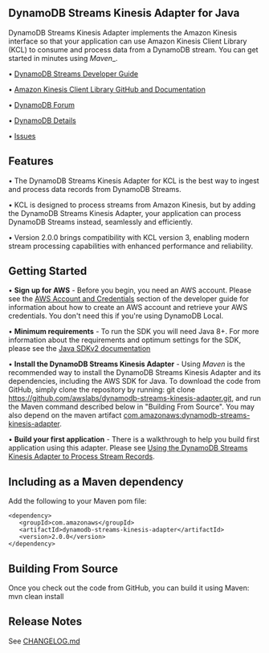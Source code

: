 ## DynamoDB Streams Kinesis Adapter for Java
DynamoDB Streams Kinesis Adapter implements the Amazon Kinesis interface so that your application can use Amazon Kinesis Client Library \(KCL\) to consume and process data from a DynamoDB stream. You can get started in minutes using *Maven*_.

• [DynamoDB Streams Developer Guide][1]

• [Amazon Kinesis Client Library GitHub and Documentation][2]

• [DynamoDB Forum][3]

• [DynamoDB Details][4]

• [Issues][5]

## Features
• The DynamoDB Streams Kinesis Adapter for KCL is the best way to ingest and process data records from DynamoDB Streams.

• KCL is designed to process streams from Amazon Kinesis, but by adding the DynamoDB Streams Kinesis Adapter, your application can process DynamoDB Streams instead, seamlessly and efficiently.

• Version 2.0.0 brings compatibility with KCL version 3, enabling modern stream processing capabilities with enhanced performance and reliability.

## Getting Started
• **Sign up for AWS** - Before you begin, you need an AWS account. Please see the [AWS Account and Credentials][6] section of the developer guide for information about how to create an AWS account and retrieve your AWS credentials. You don't
need this if you're using DynamoDB Local.

• **Minimum requirements** - To run the SDK you will need Java 8+. For more information about the requirements and optimum settings for the SDK, please see the [Java SDKv2 documentation][7]

• **Install the DynamoDB Streams Kinesis Adapter** - Using _Maven_ is the recommended way to install the DynamoDB Streams Kinesis Adapter and its dependencies, including the AWS SDK for Java. To download the code from GitHub, simply clone the
repository by running: git clone https://github.com/awslabs/dynamodb-streams-kinesis-adapter.git, and run the Maven command described below in "Building From Source". You may also depend on the maven artifact [com.amazonaws:dynamodb-streams-
kinesis-adapter][8].

• **Build your first application** - There is a walkthrough to help you build first application using this adapter. Please see [Using the DynamoDB Streams Kinesis Adapter to Process Stream Records][9].

## Including as a Maven dependency
Add the following to your Maven pom file:

```
<dependency>
   <groupId>com.amazonaws</groupId>
   <artifactId>dynamodb-streams-kinesis-adapter</artifactId>
   <version>2.0.0</version>
</dependency>
```

## Building From Source
Once you check out the code from GitHub, you can build it using Maven: mvn clean install

## Release Notes

See [CHANGELOG.md](CHANGELOG.md)


[1]: https://docs.aws.amazon.com/amazondynamodb/latest/developerguide/Streams.html
[2]: https://github.com/awslabs/amazon-kinesis-client
[3]: https://developer.amazonwebservices.com/connect/forum.jspa?forumID=131
[4]: https://aws.amazon.com/dynamodb
[5]: https://github.com/awslabs/dynamodb-streams-kinesis-adapter/issues
[6]: https://docs.aws.amazon.com/AWSSdkDocsJava/latest/DeveloperGuide/java-dg-setup.html
[7]: https://docs.aws.amazon.com/sdk-for-java/latest/developer-guide/home.html
[8]: http://mvnrepository.com/artifact/com.amazonaws/dynamodb-streams-kinesis-adapter
[9]: https://docs.aws.amazon.com/amazondynamodb/latest/developerguide/Streams.KCLAdapter.html